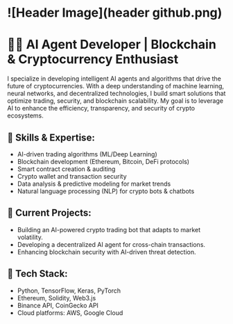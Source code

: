 # ![Header Image](header github.png)
# 👨‍💻 **AI Agent Developer | Blockchain & Cryptocurrency Enthusiast**

I specialize in developing intelligent AI agents and algorithms that drive the future of cryptocurrencies. With a deep understanding of machine learning, neural networks, and decentralized technologies, I build smart solutions that optimize trading, security, and blockchain scalability. My goal is to leverage AI to enhance the efficiency, transparency, and security of crypto ecosystems.

## 🔹 **Skills & Expertise:**
- AI-driven trading algorithms (ML/Deep Learning)
- Blockchain development (Ethereum, Bitcoin, DeFi protocols)
- Smart contract creation & auditing
- Crypto wallet and transaction security
- Data analysis & predictive modeling for market trends
- Natural language processing (NLP) for crypto bots & chatbots

## 🔹 **Current Projects:**
- Building an AI-powered crypto trading bot that adapts to market volatility.
- Developing a decentralized AI agent for cross-chain transactions.
- Enhancing blockchain security with AI-driven threat detection.

## 🔹 **Tech Stack:**
- Python, TensorFlow, Keras, PyTorch
- Ethereum, Solidity, Web3.js
- Binance API, CoinGecko API
- Cloud platforms: AWS, Google Cloud

